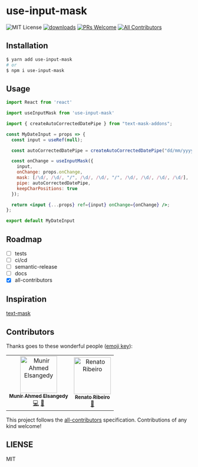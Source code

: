 # use-input-mask
![MIT License][license-badge]
[![downloads][downloads-badge]][npmcharts]
[![PRs Welcome][prs-badge]][prs]
[![All Contributors](https://img.shields.io/badge/all_contributors-2-orange.svg?style=flat-square)](#contributors)

## Installation

```bash
$ yarn add use-input-mask
# or
$ npm i use-input-mask
```

## Usage

```jsx
import React from 'react'

import useInputMask from 'use-input-mask'

import { createAutoCorrectedDatePipe } from "text-mask-addons";

const MyDateInput = props => {
  const input = useRef(null);

  const autoCorrectedDatePipe = createAutoCorrectedDatePipe("dd/mm/yyyy HH:MM");

  const onChange = useInputMask({
    input,
    onChange: props.onChange,
    mask: [/\d/, /\d/, "/", /\d/, /\d/, "/", /\d/, /\d/, /\d/, /\d/],
    pipe: autoCorrectedDatePipe,
    keepCharPositions: true
  });

  return <input {...props} ref={input} onChange={onChange} />;
};

export default MyDateInput
```

## Roadmap
* [ ] tests
* [ ] ci/cd
* [ ] semantic-release
* [ ] docs
* [x] all-contributors

## Inspiration

[text-mask](https://github.com/text-mask/text-mask)

## Contributors

Thanks goes to these wonderful people ([emoji key](https://allcontributors.org/docs/en/emoji-key)):

<!-- ALL-CONTRIBUTORS-LIST:START - Do not remove or modify this section -->
<!-- prettier-ignore-start -->
<!-- markdownlint-disable -->
<table>
  <tr>
    <td align="center"><a href="https://munir.dev"><img src="https://avatars3.githubusercontent.com/u/5339664?v=4" width="100px;" alt="Munir Ahmed Elsangedy"/><br /><sub><b>Munir Ahmed Elsangedy</b></sub></a><br /><a href="https://github.com/elsangedy/use-input-mask/commits?author=elsangedy" title="Code">💻</a> <a href="https://github.com/elsangedy/use-input-mask/commits?author=elsangedy" title="Documentation">📖</a></td>
    <td align="center"><a href="http://twitter.com/renatorib_"><img src="https://avatars2.githubusercontent.com/u/3277185?v=4" width="100px;" alt="Renato Ribeiro"/><br /><sub><b>Renato Ribeiro</b></sub></a><br /><a href="https://github.com/elsangedy/use-input-mask/commits?author=renatorib" title="Documentation">📖</a></td>
  </tr>
</table>

<!-- markdownlint-enable -->
<!-- prettier-ignore-end -->
<!-- ALL-CONTRIBUTORS-LIST:END -->

This project follows the [all-contributors](https://github.com/all-contributors/all-contributors) specification. Contributions of any kind welcome!

## LIENSE

MIT

[license-badge]: https://img.shields.io/npm/l/use-input-mask.svg?style=flat-square
[downloads-badge]: https://img.shields.io/npm/dm/use-input-mask.svg?style=flat-square
[prs-badge]: https://img.shields.io/badge/PRs-welcome-brightgreen.svg?style=flat-square
[prs]: http://makeapullrequest.com
[npmcharts]: http://npmcharts.com/compare/use-input-mask
